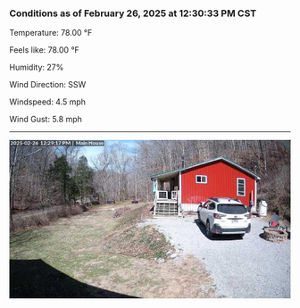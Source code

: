 ### Conditions as of February 26, 2025 at 12:30:33 PM CST 

Temperature: 78.00 &deg;F

Feels like: 78.00 &deg;F

Humidity: 27%

Wind Direction: SSW

Windspeed: 4.5 mph

Wind Gust: 5.8 mph

---

<img src="./images/latest.jpeg"/>

